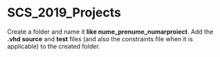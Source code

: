 # SCS_2019_Projects

Create a folder and name it **like nume_prenume_numarproiect**. Add the **.vhd source** and **test** files (and also the constraints file when it is applicable) to the created folder. 
